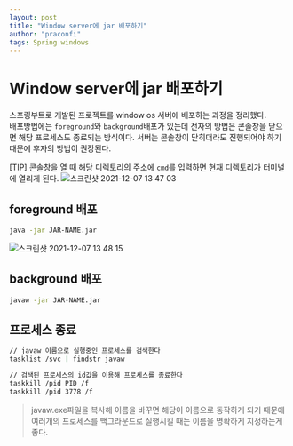```yaml
---
layout: post
title: "Window server에 jar 배포하기"
author: "praconfi"
tags: Spring windows
---
```


# Window server에 jar 배포하기
스프링부트로 개발된 프로젝트를 window os 서버에 배포하는 과정을 정리했다.  
배포방법에는 `foreground`와 `background`배포가 있는데 전자의 방법은 콘솔창을 닫으면 해당 프로세스도 종료되는 방식이다. 서버는 콘솔창이 닫히더라도 진행되어야 하기 때문에 후자의 방법이 권장된다.

[TIP] 콘솔창을 열 때 해당 디렉토리의 주소에 `cmd`를 입력하면 현재 디렉토리가 터미널에 열리게 된다.
![스크린샷 2021-12-07 13 47 03](https://user-images.githubusercontent.com/64571546/145666593-bc3231b0-e0f8-4c78-8dd1-ffa30a4a5149.png)
## foreground 배포
```bash
java -jar JAR-NAME.jar
```
![스크린샷 2021-12-07 13 48 15](https://user-images.githubusercontent.com/64571546/145666645-4367f5c6-9876-4107-8755-eb765f131f1e.png)

## background 배포
```bash
javaw -jar JAR-NAME.jar
```
## 프로세스 종료
```bash
// javaw 이름으로 실행중인 프로세스를 검색한다
tasklist /svc | findstr javaw 

// 검색된 프로세스의 id값을 이용해 프로세스를 종료한다
taskkill /pid PID /f
taskkill /pid 3778 /f
```

>javaw.exe파일을 복사해 이름을 바꾸면 해당이 이름으로 동작하게 되기 때문에 여러개의 프로세스를 백그라운드로 실행시킬 때는 이름을 명확하게 지정하는게 좋다.